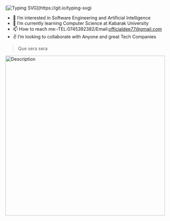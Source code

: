 [![Typing SVG](https://readme-typing-svg.demolab.com/?lines=👋+Hi,+I'm+Kivuthi+Dennis...)](https://git.io/typing-svg)
- 👀 I’m interested in Software Engineering and Artificial Intelligence
- 🌱 I’m currently learning Computer Science at Kabarak University
- 📫 How to reach me:-TEL:0745392382/Email:officialdee77@gmail.com
- ✌️ I’m looking to collaborate with Anyone and great Tech Companies

 > Que sera sera
<div align="flex-start">
  <img src="![github](https://github.com/user-attachments/assets/91c4e3b6-c1f8-43ad-92b5-d93de146416c)"
alt="Description" width="500">
</div>
